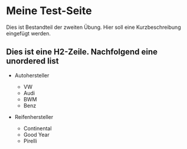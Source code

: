 # Meine Test-Seite

Dies ist Bestandteil der zweiten Übung. Hier soll eine Kurzbeschreibung eingefügt werden. 

## Dies ist eine H2-Zeile. Nachfolgend eine unordered list

* Autohersteller
	* VW
	* Audi
	* BWM
	* Benz

* Reifenhersteller
	* Continental
	* Good Year
	* Pirelli

